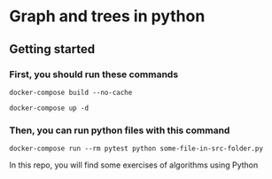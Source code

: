 # Graph and trees in python

## Getting started

### First, you should run these commands


```docker-compose build --no-cache```

```docker-compose up -d```

### Then, you can run python files with this command

```docker-compose run --rm pytest python some-file-in-src-folder.py```

In this repo, you will find some exercises of algorithms using Python
